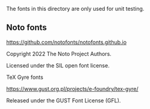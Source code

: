 The fonts in this directory are only used for unit testing.

Noto fonts
----------

https://github.com/notofonts/notofonts.github.io

Copyright 2022 The Noto Project Authors.

Licensed under the SIL open font license.


TeX Gyre fonts

https://www.gust.org.pl/projects/e-foundry/tex-gyre/

Released under the GUST Font License (GFL).
